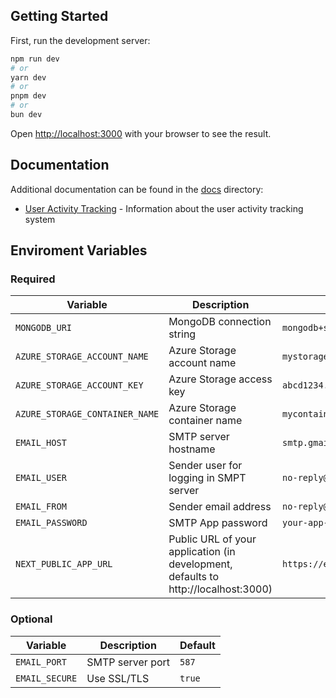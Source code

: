 ## Getting Started

First, run the development server:

```bash
npm run dev
# or
yarn dev
# or
pnpm dev
# or
bun dev
```

Open [http://localhost:3000](http://localhost:3000) with your browser to see the result.

## Documentation

Additional documentation can be found in the [docs](./docs) directory:

- [User Activity Tracking](./docs/user-activity-tracking.md) - Information about the user activity tracking system

## Enviroment Variables

### Required

| Variable | Description | Example |
|----------|-------------|---------|
| `MONGODB_URI` | MongoDB connection string | `mongodb+srv://user:pass@cluster.mongodb.net/db` |
| `AZURE_STORAGE_ACCOUNT_NAME` | Azure Storage account name | `mystorageaccount` |
| `AZURE_STORAGE_ACCOUNT_KEY` | Azure Storage access key | `abcd1234...` |
| `AZURE_STORAGE_CONTAINER_NAME` | Azure Storage container name | `mycontainer` |
| `EMAIL_HOST` | SMTP server hostname | `smtp.gmail.com` |
| `EMAIL_USER` | Sender user for logging in SMPT server | `no-reply@yourapp.com` |
| `EMAIL_FROM` | Sender email address | `no-reply@yourapp.com` |
| `EMAIL_PASSWORD` | SMTP App password | `your-app-specific-password` |
| `NEXT_PUBLIC_APP_URL` | Public URL of your application (in development, defaults to http://localhost:3000) | `https://example.com` |

### Optional

| Variable | Description | Default |
|----------|-------------|---------|
| `EMAIL_PORT` | SMTP server port | `587` |
| `EMAIL_SECURE` | Use SSL/TLS | `true` |